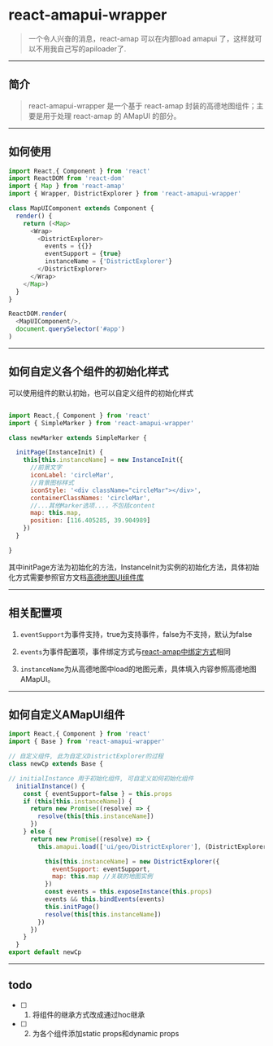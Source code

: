 # react-amapui-wrapper

> 一个令人兴奋的消息，react-amap 可以在内部load amapui 了，这样就可以不用我自己写的apiloader了.

---

## 简介

> react-amapui-wrapper 是一个基于 react-amap 封装的高德地图组件；主要是用于处理 react-amap 的 AMapUI 的部分。

---

## 如何使用

```JavaScript
import React,{ Component } from 'react'
import ReactDOM from 'react-dom'
import { Map } from 'react-amap'
import { Wrapper, DistrictExplorer } from 'react-amapui-wrapper'

class MapUIComponent extends Component {
  render() {
    return (<Map>
      <Wrap>
        <DistrictExplorer>
          events = {{}}
          eventSupport = {true}
          instanceName = {'DistrictExplorer'}
        </DistrictExplorer>
      </Wrap>
    </Map>)
  }
}

ReactDOM.render(
  <MapUIComponent/>,
  document.querySelector('#app')
)
```

---

## 如何自定义各个组件的初始化样式

可以使用组件的默认初始，也可以自定义组件的初始化样式

```javascript

import React,{ Component } from 'react'
import { SimpleMarker } from 'react-amapui-wrapper'

class newMarker extends SimpleMarker {

  initPage(InstanceInit) {
    this[this.instanceName] = new InstanceInit({
      //前景文字
      iconLabel: 'circleMar',
      //背景图标样式
      iconStyle: '<div className="circleMar"></div>',
      containerClassNames: 'circleMar',
      //...其他Marker选项...，不包括content
      map: this.map,
      position: [116.405285, 39.904989]
    })
  }

}

```

其中initPage方法为初始化的方法，InstanceInit为实例的初始化方法，具体初始化方式需要参照官方文档[高德地图UI组件库](http://lbs.amap.com/api/javascript-api/summary)

---

## 相关配置项

1. `eventSupport`为事件支持，true为支持事件，false为不支持，默认为false

1. `events`为事件配置项，事件绑定方式与[react-amap中绑定方式](https://github.com/ElemeFE/react-amap/blob/master/components/about.md)相同

2. `instanceName`为从高德地图中load的地图元素，具体填入内容参照高德地图AMapUI。

---

## 如何自定义AMapUI组件

```JavaScript
import React,{ Component } from 'react'
import { Base } from 'react-amapui-wrapper'

// 自定义组件, 此为自定义DistrictExplorer的过程
class newCp extends Base {

// initialInstance 用于初始化组件, 可自定义如何初始化组件
  initialInstance() {
    const { eventSupport=false } = this.props
    if (this[this.instanceName]) {
      return new Promise((resolve) => {
        resolve(this[this.instanceName])
      })
    } else {
      return new Promise((resolve) => {
        this.amapui.load(['ui/geo/DistrictExplorer'], (DistrictExplorer) => {

          this[this.instanceName] = new DistrictExplorer({
            eventSupport: eventSupport,
            map: this.map //关联的地图实例
          })
          const events = this.exposeInstance(this.props)
          events && this.bindEvents(events)
          this.initPage()
          resolve(this[this.instanceName])
        })
      })
    }
  }
export default newCp
```

---

## todo

* [ ] 1. 将组件的继承方式改成通过hoc继承
* [ ] 2. 为各个组件添加static props和dynamic props